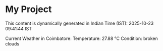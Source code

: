 # My Project

This content is dynamically generated in Indian Time (IST): 2025-10-23 09:41:44 IST


Current Weather in Coimbatore:
Temperature: 27.88 °C
Condition: broken clouds
